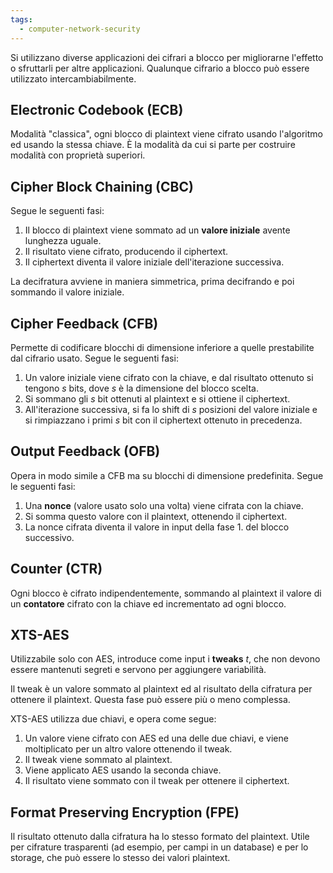```yaml
---
tags: 
  - computer-network-security
---
```


Si utilizzano diverse applicazioni dei cifrari a blocco per migliorarne l'effetto o sfruttarli per altre applicazioni. Qualunque cifrario a blocco può essere utilizzato intercambiabilmente.

## Electronic Codebook (ECB)

Modalità "classica", ogni blocco di plaintext viene cifrato usando l'algoritmo ed usando la stessa chiave. È la modalità da cui si parte per costruire modalità con proprietà superiori.

## Cipher Block Chaining (CBC)
Segue le seguenti fasi:
1. Il blocco di plaintext viene sommato ad un **valore iniziale** avente lunghezza uguale.
2. Il risultato viene cifrato, producendo il ciphertext.
3. Il ciphertext diventa il valore iniziale dell'iterazione successiva.

La decifratura avviene in maniera simmetrica, prima decifrando e poi sommando il valore iniziale.

## Cipher Feedback (CFB)

Permette di codificare blocchi di dimensione inferiore a quelle prestabilite dal cifrario usato.
Segue le seguenti fasi:
1. Un valore iniziale viene cifrato con la chiave, e dal risultato ottenuto si tengono $s$ bits, dove $s$ è la dimensione del blocco scelta.
2. Si sommano gli $s$ bit ottenuti al plaintext e si ottiene il ciphertext.
3. All'iterazione successiva, si fa lo shift di $s$ posizioni del valore iniziale e si rimpiazzano i primi $s$ bit con il ciphertext ottenuto in precedenza.

## Output Feedback (OFB)

Opera in modo simile a CFB ma su blocchi di dimensione predefinita.
Segue le seguenti fasi:
1. Una **nonce** (valore usato solo una volta) viene cifrata con la chiave.
2. Si somma questo valore con il plaintext, ottenendo il ciphertext.
3. La nonce cifrata diventa il valore in input della fase 1. del blocco successivo.

## Counter (CTR)

Ogni blocco è cifrato indipendentemente, sommando al plaintext il valore di un **contatore** cifrato con la chiave ed incrementato ad ogni blocco.

## XTS-AES

Utilizzabile solo con AES, introduce come input i **tweaks** $t$, che non devono essere mantenuti segreti e servono per aggiungere variabilità.

Il tweak è un valore sommato al plaintext ed al risultato della cifratura per ottenere il plaintext. Questa fase può essere più o meno complessa.

XTS-AES utilizza due chiavi, e opera come segue:
1. Un valore viene cifrato con AES ed una delle due chiavi, e viene moltiplicato per un altro valore ottenendo il tweak.
2. Il tweak viene sommato al plaintext.
3. Viene applicato AES usando la seconda chiave.
4. Il risultato viene sommato con il tweak per ottenere il ciphertext.

## Format Preserving Encryption (FPE)

Il risultato ottenuto dalla cifratura ha lo stesso formato del plaintext. Utile per cifrature trasparenti (ad esempio, per campi in un database) e per lo storage, che può essere lo stesso dei valori plaintext.